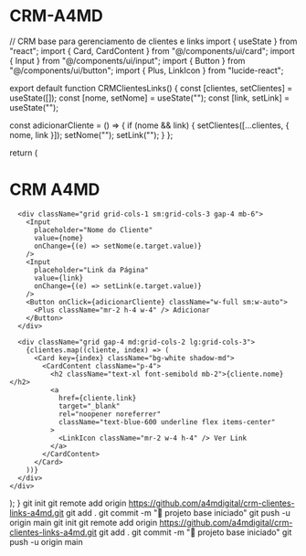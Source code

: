 # CRM-A4MD
// CRM base para gerenciamento de clientes e links
import { useState } from "react";
import { Card, CardContent } from "@/components/ui/card";
import { Input } from "@/components/ui/input";
import { Button } from "@/components/ui/button";
import { Plus, LinkIcon } from "lucide-react";

export default function CRMClientesLinks() {
  const [clientes, setClientes] = useState([]);
  const [nome, setNome] = useState("");
  const [link, setLink] = useState("");

  const adicionarCliente = () => {
    if (nome && link) {
      setClientes([...clientes, { nome, link }]);
      setNome("");
      setLink("");
    }
  };

  return (
    <div className="min-h-screen bg-gray-100 p-6">
      <h1 className="text-3xl font-bold mb-6 text-center">CRM A4MD</h1>

      <div className="grid grid-cols-1 sm:grid-cols-3 gap-4 mb-6">
        <Input
          placeholder="Nome do Cliente"
          value={nome}
          onChange={(e) => setNome(e.target.value)}
        />
        <Input
          placeholder="Link da Página"
          value={link}
          onChange={(e) => setLink(e.target.value)}
        />
        <Button onClick={adicionarCliente} className="w-full sm:w-auto">
          <Plus className="mr-2 h-4 w-4" /> Adicionar
        </Button>
      </div>

      <div className="grid gap-4 md:grid-cols-2 lg:grid-cols-3">
        {clientes.map((cliente, index) => (
          <Card key={index} className="bg-white shadow-md">
            <CardContent className="p-4">
              <h2 className="text-xl font-semibold mb-2">{cliente.nome}</h2>
              <a
                href={cliente.link}
                target="_blank"
                rel="noopener noreferrer"
                className="text-blue-600 underline flex items-center"
              >
                <LinkIcon className="mr-2 w-4 h-4" /> Ver Link
              </a>
            </CardContent>
          </Card>
        ))}
      </div>
    </div>
  );
}
git init
git remote add origin https://github.com/a4mdigital/crm-clientes-links-a4md.git
git add .
git commit -m \"🚀 projeto base iniciado\"
git push -u origin main
git init
git remote add origin https://github.com/a4mdigital/crm-clientes-links-a4md.git
git add .
git commit -m \"🚀 projeto base iniciado\"
git push -u origin main

